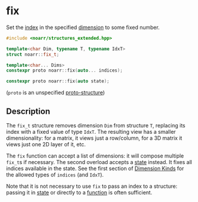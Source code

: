 # fix

Set the [index](../Glossary.md#index) in the specified [dimension](../Glossary.md#dimension) to some fixed number.

```hpp
#include <noarr/structures_extended.hpp>

template<char Dim, typename T, typename IdxT>
struct noarr::fix_t;

template<char... Dims>
constexpr proto noarr::fix(auto... indices);

constexpr proto noarr::fix(auto state);
```

(`proto` is an unspecified [proto-structure](../Glossary.md#proto-structure))


## Description

The `fix_t` structure removes dimension `Dim` from structure `T`, replacing its index with a fixed value of type `IdxT`.
The resulting view has a smaller dimensionality: for a matrix, it views just a row/column, for a 3D matrix it views just one 2D layer of it, etc.

The `fix` function can accept a list of dimensions: it will compose multiple `fix_t`s if necessary.
The second overload accepts a [state](../State.md) instead. It fixes all indices available in the state.
See the first section of [Dimension Kinds](../DimensionKinds.md) for the allowed types of `indices` (and `IdxT`).

Note that it is not necessary to use `fix` to pass an index to a structure:
passing it in [state](../State.md) or directly to a [function](../BasicUsage.md#functions) is often sufficient.
